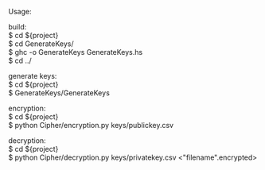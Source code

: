Usage:  

build:  
  $ cd ${project}  
  $ cd GenerateKeys/  
  $ ghc -o GenerateKeys GenerateKeys.hs  
  $ cd ../  

generate keys:  
  $ cd ${project}  
  $ GenerateKeys/GenerateKeys  

encryption:  
  $ cd ${project}  
  $ python Cipher/encryption.py keys/publickey.csv <textfile>  
  
decryption:  
  $ cd ${project}  
  $ python Cipher/decryption.py keys/privatekey.csv <"filename".encrypted>  
